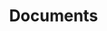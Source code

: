 ---
title: 'Documents'
description: 'Access important documents and resources related to our organization.'
documents:
  - title: 'Statute'
    description: 'Official statute of the organization'
    url: '/documents/statute.pdf'
    icon: 'file-document'
  - title: 'Membership Form'
    description: 'Application form for new members'
    url: '/documents/membership-form.pdf'
    icon: 'file-document-edit'
  - title: 'Annual Report'
    description: 'Latest annual report and activities'
    url: '/documents/annual-report.pdf'
    icon: 'file-chart'
--- 